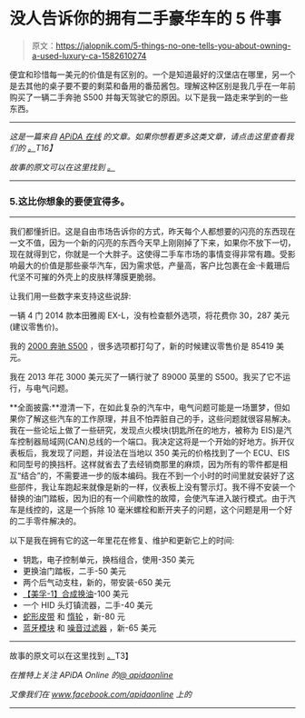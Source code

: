 # 没人告诉你的拥有二手豪华车的 5 件事

> 原文：<https://jalopnik.com/5-things-no-one-tells-you-about-owning-a-used-luxury-ca-1582610274>

便宜和珍惜每一美元的价值是有区别的。一个是知道最好的汉堡店在哪里，另一个是去其他的桌子要不要的剩菜和备用的番茄酱包。理解这种区别是我几乎在一年前购买了一辆二手奔驰 S500 并每天驾驶它的原因。以下是我一路走来学到的一些东西。



* * *

**这是一篇来自* [*APiDA 在线*](http://www.apidaonline.com) *的文章。如果你想看更多这类文章，请点击这里查看我们的* [*。*](http://www.apidaonline.com)T16】*

*故事的原文可以在这里找到* [*。*](http://www.apidaonline.com/index.php/home/item/5-things-no-one-tells-you-about-owning-a-used-luxury-car)

* * *

### 5.这比你想象的要便宜得多。

* * *

我们都懂折旧。这是自由市场告诉你的方式，昨天每个人都想要的闪亮的东西现在一文不值，因为一个新的闪亮的东西今天早上刚刚掉了下来，如果你不放下一切，现在就得到它，你就是一个大胖子。这使得二手车市场的事情变得非常有趣。受影响最大的价值是那些豪华汽车，因为需求低，产量高，客户比包裹在金·卡戴珊后代坚不可摧的外壳上的皮肤样薄膜更脆弱。

让我们用一些数字来支持这些说辞:

一辆 4 门 2014 款本田雅阁 EX-L，没有检查额外选项，将花费你 30，287 美元(建议零售价)。

我的 [2000 奔驰 S500](http://apidaonline.com/index.php/projects/item/project-konflict) ，很多选项都打勾了，新的时候建议零售价是 85419 美元。

我在 2013 年花 3000 美元买了一辆行驶了 89000 英里的 S500。我买了它不运行，与电气问题。

**全面披露:**澄清一下，在如此复杂的汽车中，电气问题可能是一场噩梦，但如果你了解这些汽车的工作原理，并且不怕弄脏自己的手，这些问题就很容易解决。我在一些论坛上做了一些研究，发现点火模块(钥匙所在的地方，被称为 EIS)是汽车控制器局域网(CAN)总线的一个端口。我决定这将是一个开始的好地方。拆开仪表板后，我发现了问题，并设法在当地以 350 美元的价格找到了一个 ECU、EIS 和同型号的换挡杆。这样就省去了去经销商那里的麻烦，因为所有的零件都是相互“结合”的，不需要进一步的版本编码。我在不到一个小时的时间里就安装好了这些部件，我让车跑起来就像是新的一样，仪表板上没有警示灯。我不得不安装一个替换的油门踏板，因为旧的有一个间歇性的故障，会使汽车进入跛行模式。由于汽车是线控的，这是一个拆除 10 毫米螺栓和断开夹子的问题，这个问题是用一个好的二手零件解决的。

以下是我在拥有它的这一年里花在修复、维护和更新它上的时间:

*   钥匙，电子控制单元，换档组合，使用-350 美元
*   更换油门踏板，二手-50 美元
*   两个后气动支柱，新的，带安装-650 美元
*   [【美孚-1】合成换油](http://www.amazon.com/gp/offer-listing/B0006IBYSI/ref=as_li_tl?asc_campaign=InlineText&asc_refurl=https://jalopnik.com/5-things-no-one-tells-you-about-owning-a-used-luxury-ca-1582610274&asc_source=&camp=211189&creative=373493&creativeASIN=B0006IBYSI&ie=UTF8&linkId=BC5AGHNU2PA3ZVJN&link_code=am3&tag=kinjajalopniklink-20)-100 美元
*   一个 HID 头灯镇流器，二手-40 美元
*   [蛇形皮带](http://www.amazon.com/gp/offer-listing/B000C30J1A/ref=as_li_tl?asc_campaign=InlineText&asc_refurl=https://jalopnik.com/5-things-no-one-tells-you-about-owning-a-used-luxury-ca-1582610274&asc_source=&camp=211189&creative=373493&creativeASIN=B000C30J1A&ie=UTF8&linkId=2UOKCBOZ32ADN3EC&link_code=am3&tag=kinjajalopniklink-20) 和 [惰轮](http://www.amazon.com/gp/offer-listing/B0066QSU5O/ref=as_li_tl?asc_campaign=InlineText&asc_refurl=https://jalopnik.com/5-things-no-one-tells-you-about-owning-a-used-luxury-ca-1582610274&asc_source=&camp=211189&creative=373493&creativeASIN=B0066QSU5O&ie=UTF8&linkId=ABEECYN3OCINVSBB&link_code=am3&tag=kinjajalopniklink-20) ，新-80 元
*   [蓝牙模块](http://www.amazon.com/gp/offer-listing/B009NLTW60/ref=as_li_tl?asc_campaign=InlineText&asc_refurl=https://jalopnik.com/5-things-no-one-tells-you-about-owning-a-used-luxury-ca-1582610274&asc_source=&camp=211189&creative=373493&creativeASIN=B009NLTW60&ie=UTF8&linkId=XYEF6NHRJQPJGET4&link_code=am3&tag=kinjajalopniklink-20) 和 [噪音过滤器](http://www.amazon.com/gp/offer-listing/B001EAQTRI/ref=as_li_tl?asc_campaign=InlineText&asc_refurl=https://jalopnik.com/5-things-no-one-tells-you-about-owning-a-used-luxury-ca-1582610274&asc_source=&camp=211189&creative=373493&creativeASIN=B001EAQTRI&ie=UTF8&linkId=EWHM7LFB4AILSBXT&link_code=am3&tag=kinjajalopniklink-20) ，新-65 美元

* * *

故事的原文可以在这里找到 [。](http://www.apidaonline.com/index.php/home/item/5-things-no-one-tells-you-about-owning-a-used-luxury-car)T3】

*在推特上关注 APiDA Online 的*[*@ apidaonline*](http://twitter.com/apidaonline)

*又像我们在 www.facebook.com/apidaonline 上的*[](http://facebook.com/apidaonline)

* * *